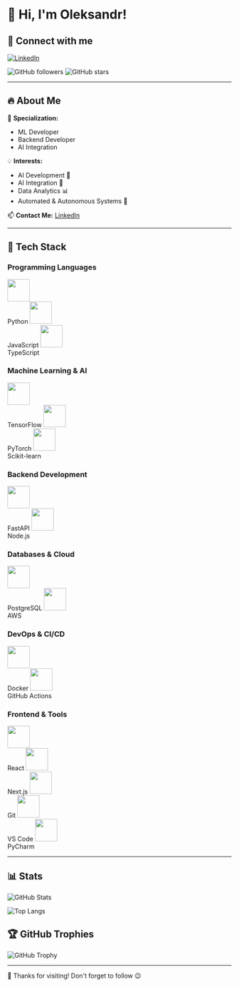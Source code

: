# 👋 Hi, I'm Oleksandr!

## 🌟 Connect with me

[![LinkedIn](https://img.shields.io/badge/LinkedIn-Connect-blue?style=for-the-badge&logo=linkedin)](https://www.linkedin.com/in/hrabovyi/)

![GitHub followers](https://img.shields.io/github/followers/GeodeZister?style=social)
![GitHub stars](https://img.shields.io/github/stars/GeodeZister?style=social)

---

## 🔥 About Me

🎯 **Specialization:**
- ML Developer
- Backend Developer
- AI Integration 

💡 **Interests:**
- AI Development 🤖
- AI Integration 🧠
- Data Analytics 📊
- Automated & Autonomous Systems 🚀

📫 **Contact Me:** [LinkedIn](https://www.linkedin.com/in/hrabovyi/)

---

## 🚀 Tech Stack

### Programming Languages
<p>
  <img src="https://cdn.jsdelivr.net/gh/devicons/devicon/icons/python/python-original.svg" width="50" height="50"/><br>Python
  <img src="https://cdn.jsdelivr.net/gh/devicons/devicon/icons/javascript/javascript-original.svg" width="50" height="50"/><br>JavaScript
  <img src="https://cdn.jsdelivr.net/gh/devicons/devicon/icons/typescript/typescript-original.svg" width="50" height="50"/><br>TypeScript
</p>

### Machine Learning & AI
<p>
  <img src="https://cdn.jsdelivr.net/gh/devicons/devicon/icons/tensorflow/tensorflow-original.svg" width="50" height="50"/><br>TensorFlow
  <img src="https://cdn.jsdelivr.net/gh/devicons/devicon/icons/pytorch/pytorch-original.svg" width="50" height="50"/><br>PyTorch
  <img src="https://cdn.jsdelivr.net/gh/devicons/devicon/icons/scikitlearn/scikitlearn-original.svg" width="50" height="50"/><br>Scikit-learn
</p>

### Backend Development
<p>
  <img src="https://cdn.jsdelivr.net/gh/devicons/devicon/icons/fastapi/fastapi-original.svg" width="50" height="50"/><br>FastAPI
  <img src="https://cdn.jsdelivr.net/gh/devicons/devicon/icons/nodejs/nodejs-original.svg" width="50" height="50"/><br>Node.js
</p>

### Databases & Cloud
<p>
  <img src="https://cdn.jsdelivr.net/gh/devicons/devicon/icons/postgresql/postgresql-original.svg" width="50" height="50"/><br>PostgreSQL
  <img src="https://cdn.jsdelivr.net/gh/devicons/devicon/icons/amazonwebservices/amazonwebservices-original-wordmark.svg" width="50" height="50"/><br>AWS
</p>

### DevOps & CI/CD
<p>
  <img src="https://cdn.jsdelivr.net/gh/devicons/devicon/icons/docker/docker-original.svg" width="50" height="50"/><br>Docker
  <img src="https://cdn.jsdelivr.net/gh/devicons/devicon/icons/githubactions/githubactions-original.svg" width="50" height="50"/><br>GitHub Actions
</p>

### Frontend & Tools
<p>
  <img src="https://cdn.jsdelivr.net/gh/devicons/devicon/icons/react/react-original.svg" width="50" height="50"/><br>React
  <img src="https://cdn.jsdelivr.net/gh/devicons/devicon/icons/nextjs/nextjs-original.svg" width="50" height="50"/><br>Next.js
  <img src="https://cdn.jsdelivr.net/gh/devicons/devicon/icons/git/git-original.svg" width="50" height="50"/><br>Git
  <img src="https://cdn.jsdelivr.net/gh/devicons/devicon/icons/vscode/vscode-original.svg" width="50" height="50"/><br>VS Code
  <img src="https://cdn.jsdelivr.net/gh/devicons/devicon/icons/pycharm/pycharm-original.svg" width="50" height="50"/><br>PyCharm
</p>

---

## 📊 Stats

![GitHub Stats](https://github-readme-stats.vercel.app/api?username=GeodeZister&show_icons=true&theme=radical)

![Top Langs](https://github-readme-stats.vercel.app/api/top-langs/?username=GeodeZister&layout=compact)

## 🏆 GitHub Trophies

![GitHub Trophy](https://github-profile-trophy.vercel.app/?username=GeodeZister&theme=dracula)

---

🚀 Thanks for visiting! Don't forget to follow 😉
